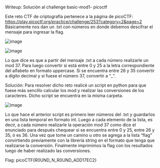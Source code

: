 Writeup: Solución al challenge basic-mod1- picoctf

Este reto CTF de criptografía pertenece a la página de picoCTF: https://play.picoctf.org/practice/challenge/253?category=2&page=2
Básicamente nos dan un .txt con números en donde debemos descifrar el mensaje para ingresar la flag.

![image](https://github.com/frangodoy00/CTFS-Writeups/assets/62100382/34d79172-373e-4284-a1c6-39bba375853d)


![image](https://github.com/frangodoy00/CTFS-Writeups/assets/62100382/e4cbca01-28e0-4fb6-b03f-a6dc4f522e1b)

Lo que dice es que a partir del mensaje .txt a cada número realizarle un mod 37. Para luego convertir si está entre 0 y 25 a la letra correspondiente del alfabeto en formato uppercase. Si se encuentra entre 26 y 35 convertir a dígito decimal y si fuese el número 37, convertir a “_”.

Solución:
Para resolver dicho reto realicé un script en python para que fuese más sencillo calcular los mod y realizar las conversiones de los caracteres. Dicho script se encuentra en la misma carpeta.


![image](https://github.com/frangodoy00/CTFS-Writeups/assets/62100382/07cf1d8c-82ee-4316-b1d1-9d05afbe4b36)

Lo que hace el anterior script es primero leer números del .txt y guardarlos en una lista temporal en formato int.
Luego a cada elemento de la lista, es decir, a cada número realizarle la operación mod 37 como dice el enunciado para después chequear si se encuentra entre 0 y 25, entre 26 y 35, ó es 36.
Una vez que tome un camino u otro se agrega a la lista “flag” convirtiendo previamente con la librería string en el formato que tenga que realizarse la conversión.
Finalmente imprimimos la flag con los resultados luego de haber realizado las conversiones.

Flag:
picoCTF{R0UND_N_R0UND_ADD17EC2}
